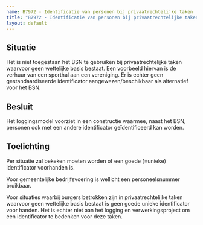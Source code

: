 ```yaml
---
name: B7972 - Identificatie van personen bij privaatrechtelijke taken
title: "B7972 - Identificatie van personen bij privaatrechtelijke taken"
layout: default
---
```

## Situatie
Het is niet toegestaan het BSN te gebruiken bij privaatrechtelijke taken waarvoor geen wettelijke basis bestaat. Een voorbeeld hiervan is de verhuur van een sporthal aan een vereniging. Er is echter geen gestandaardiseerde identificator aangewezen/beschikbaar als alternatief voor het BSN.

## Besluit
Het loggingsmodel voorziet in een constructie waarmee, naast het BSN, personen ook met een andere identificator geïdentificeerd kan worden.

## Toelichting
Per situatie zal bekeken moeten worden of een goede (=unieke) identificator voorhanden is. 

Voor gemeentelijke bedrijfsvoering is wellicht een personeelsnummer bruikbaar.

Voor situaties waarbij burgers betrokken zijn in privaatrechtelijke taken waarvoor geen wettelijke basis bestaat is geen goede unieke identificator voor handen. Het is echter niet aan het logging en verwerkingsproject om een identificator te bedenken voor deze taken.

